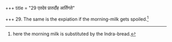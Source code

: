 +++
title = "29 एतदेव प्रातर्दोह आर्तिगते"

+++
29. The same is the expiation if the morning-milk gets spoiled.[^1]  

[^1]: here the morning milk is substituted by the Indra-bread.
